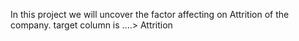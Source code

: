 In this project we will uncover the factor affecting on Attrition of the company.
target column is ....> Attrition 
